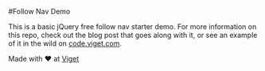 #Follow Nav Demo

This is a basic jQuery free follow nav starter demo. For more information on this repo, check out the blog post that goes along with it, or see an example of it in the wild on [code.viget.com](http://code.viget.com/).

Made with ❤️ at [Viget](https://viget.com/)